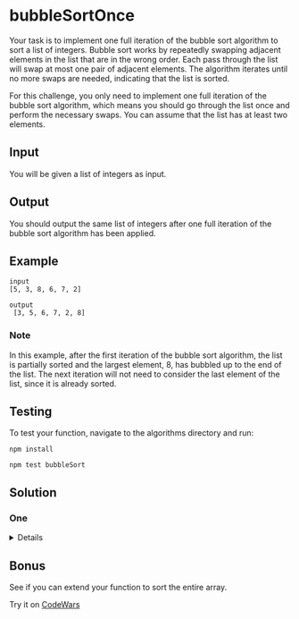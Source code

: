 # bubbleSortOnce

Your task is to implement one full iteration of the bubble sort algorithm to sort a list of integers. Bubble sort works by repeatedly swapping adjacent elements in the list that are in the wrong order. Each pass through the list will swap at most one pair of adjacent elements. The algorithm iterates until no more swaps are needed, indicating that the list is sorted.

For this challenge, you only need to implement one full iteration of the bubble sort algorithm, which means you should go through the list once and perform the necessary swaps. You can assume that the list has at least two elements.

## Input
You will be given a list of integers as input.

## Output
You should output the same list of integers after one full iteration of the bubble sort algorithm has been applied.

## Example
```
input
[5, 3, 8, 6, 7, 2]
```

```
output
 [3, 5, 6, 7, 2, 8]
```

### Note 
In this example, after the first iteration of the bubble sort algorithm, the list is partially sorted and the largest element, 8, has bubbled up to the end of the list. The next iteration will not need to consider the last element of the list, since it is already sorted.

## Testing

To test your function, navigate to the algorithms directory and run:

```
npm install

npm test bubbleSort

```

## Solution

### One

<summary>


<details>



```js

```

</details>

</summary>


## Bonus

See if you can extend your function to sort the entire array.




Try it on [CodeWars](https://www.codewars.com/kata/56b97b776ffcea598a0006f2/train/javascript)